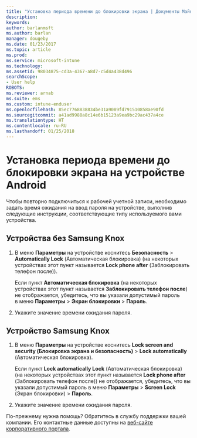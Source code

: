```yaml
---
title: "Установка периода времени до блокировки экрана | Документы Майкрософт"
description: 
keywords: 
author: barlanmsft
ms.author: barlan
manager: dougeby
ms.date: 01/23/2017
ms.topic: article
ms.prod: 
ms.service: microsoft-intune
ms.technology: 
ms.assetid: 98034875-cd3a-4367-a8d7-c5d4a438d496
searchScope:
- User help
ROBOTS: 
ms.reviewer: arnab
ms.suite: ems
ms.custom: intune-enduser
ms.openlocfilehash: 85ec7768838834be31a9089fd791510858ae90fd
ms.sourcegitcommit: a41ad9988a8c14e6b15123a9ea9bc29ac437a4ce
ms.translationtype: HT
ms.contentlocale: ru-RU
ms.lasthandoff: 01/25/2018
---
```

# <a name="how-to-set-the-amount-of-time-before-your-android-device-locks-its-screen"></a>Установка периода времени до блокировки экрана на устройстве Android

Чтобы повторно подключиться к рабочей учетной записи, необходимо задать время ожидания на ввод пароля на устройстве, выполнив следующие инструкции, соответствующие типу используемого вами устройства.

## <a name="native-non-samsung-knox-device"></a>Устройства без Samsung Knox

1.  В меню **Параметры** на устройстве коснитесь **Безопасность** &gt; **Automatically Lock** (Автоматическая блокировка) (на некоторых устройствах этот пункт называется **Lock phone after** (Заблокировать телефон после)).

    Если пункт **Автоматическая блокировка** (на некоторых устройствах этот пункт называется **Заблокировать телефон после**) не отображается, убедитесь, что вы указали допустимый пароль в меню **Параметры** &gt; **Экран блокировки** &gt; **Пароль**.

2.  Укажите значение времени ожидания пароля.

## <a name="samsung-knox-device"></a>Устройство Samsung Knox

1.  В меню **Параметры** на устройстве коснитесь **Lock screen and security (Блокировка экрана и безопасность)** &gt; **Lock automatically** (Автоматическая блокировка).

    Если пункт **Lock automatically Lock** (Автоматическая блокировка) (на некоторых устройствах этот пункт называется **Lock phone after** (Заблокировать телефон после)) не отображается, убедитесь, что вы указали допустимый пароль в меню **Параметры** &gt; **Screen Lock** (Экран блокировки) &gt; **Пароль**.

2.  Укажите значение времени ожидания пароля.

По-прежнему нужна помощь? Обратитесь в службу поддержки вашей компании. Его контактные данные доступны на [веб-сайте корпоративного портала](https://portal.manage.microsoft.com#HelpDeskDialog).
